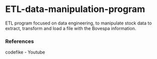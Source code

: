 # ETL-data-manipulation-program
ETL program focused on data engineering, to manipulate stock data to extract, transform and load a file with the Bovespa information.

### References

codefike - Youtube
